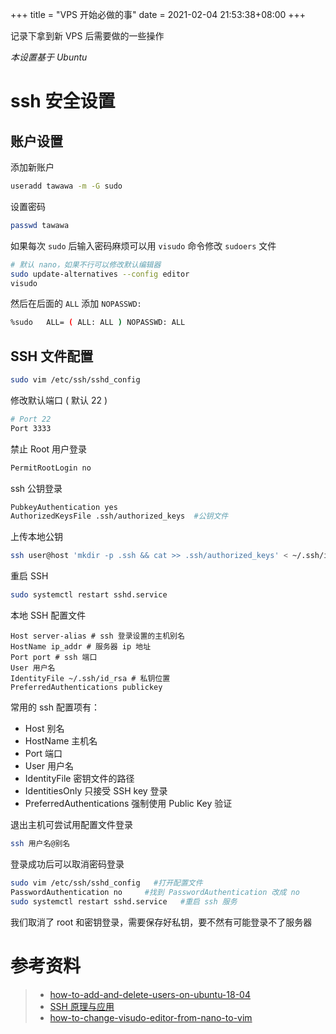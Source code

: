 +++
title = "VPS 开始必做的事"
date = 2021-02-04 21:53:38+08:00
+++

记录下拿到新 VPS 后需要做的一些操作

<!-- more -->

*本设置基于 Ubuntu*
# ssh 安全设置
## 账户设置
添加新账户
```bash
useradd tawawa -m -G sudo
```
设置密码
```bash
passwd tawawa
```
如果每次 `sudo` 后输入密码麻烦可以用 `visudo` 命令修改 `sudoers` 文件
```bash
# 默认 nano，如果不行可以修改默认编辑器
sudo update-alternatives --config editor
visudo
```
然后在后面的 `ALL` 添加 `NOPASSWD: `
```bash
%sudo   ALL= ( ALL: ALL ) NOPASSWD: ALL
```
## SSH 文件配置
```bash
sudo vim /etc/ssh/sshd_config
```
修改默认端口 ( 默认 22 )
```bash
# Port 22
Port 3333
```
禁止 Root 用户登录
```bash
PermitRootLogin no
```
ssh 公钥登录
```bash
PubkeyAuthentication yes
AuthorizedKeysFile .ssh/authorized_keys  #公钥文件
```
上传本地公钥
```bash
ssh user@host 'mkdir -p .ssh && cat >> .ssh/authorized_keys' < ~/.ssh/id_rsa.pub
```
重启 SSH
```bash
sudo systemctl restart sshd.service
```
本地 SSH 配置文件
```
Host server-alias # ssh 登录设置的主机别名
HostName ip_addr # 服务器 ip 地址
Port port # ssh 端口
User 用户名
IdentityFile ~/.ssh/id_rsa # 私钥位置
PreferredAuthentications publickey
```
常用的 ssh 配置项有：
-   Host 别名
-   HostName 主机名
-   Port 端口
-   User 用户名
-   IdentityFile 密钥文件的路径
-   IdentitiesOnly 只接受 SSH key 登录
-   PreferredAuthentications 强制使用 Public Key 验证

退出主机可尝试用配置文件登录
```bash
ssh 用户名@别名
```
登录成功后可以取消密码登录
```bash
sudo vim /etc/ssh/sshd_config   #打开配置文件
PasswordAuthentication no     #找到 PasswordAuthentication 改成 no
sudo systemctl restart sshd.service   #重启 ssh 服务
```
我们取消了 root 和密钥登录，需要保存好私钥，要不然有可能登录不了服务器

# 参考资料
> - [how-to-add-and-delete-users-on-ubuntu-18-04](https://www.digitalocean.com/community/tutorials/how-to-add-and-delete-users-on-ubuntu-18-04)
> - [SSH 原理与应用](http://www.ruanyifeng.com/blog/2011/12/ssh_remote_login.html)
> - [how-to-change-visudo-editor-from-nano-to-vim](https://askubuntu.com/questions/539243/how-to-change-visudo-editor-from-nano-to-vim)
